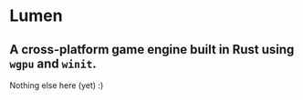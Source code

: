 # Lumen
## A cross-platform game engine built in Rust using ``wgpu`` and ``winit``.

Nothing else here (yet) :)
